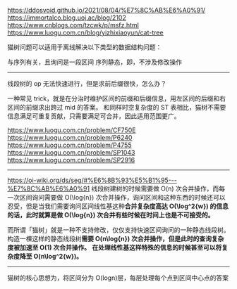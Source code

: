 https://ddosvoid.github.io/2021/08/04/%E7%8C%AB%E6%A0%91/
https://immortalco.blog.uoj.ac/blog/2102
https://www.cnblogs.com/tzcwk/p/msfz.html
https://www.luogu.com.cn/blog/yizhixiaoyun/cat-tree

猫树问题可以适用于离线解决以下类型的数据结构问题：

与序列有关，且询问是一段区间
序列静态，即，不涉及修改操作

---

线段树的 op 无法快速进行，但是求前后缀很快，怎么办？

一种常见 trick，就是在分治时维护区间的前缀和后缀信息，用左区间的后缀和右区间的前缀求出跨过 mid 的答案。
和同样时空复杂度的 ST 表相比，猫树不需要信息满足可重复贡献，只需要满足可合并，因此适用范围更广。

https://www.luogu.com.cn/problem/CF750E
https://www.luogu.com.cn/problem/P6240
https://www.luogu.com.cn/problem/P4755
https://www.luogu.com.cn/problem/SP1043
https://www.luogu.com.cn/problem/SP2916

---

https://oi-wiki.org/ds/seg/#%E6%8B%93%E5%B1%95---%E7%8C%AB%E6%A0%91
线段树建树的时候需要做 O(n) 次合并操作，而每一次区间询问需要做 O(\log{n}) 次合并操作，询问区间和这种东西的时候还可以忍受，但是当我们需要询问区间线性基这种**合并复杂度高达 O(\log^2{w}) 的信息的话，此时就算是做 O(\log{n}) 次合并有些时候在时间上也是不可接受的。**

而所谓「猫树」就是一种不支持修改，仅仅支持快速区间询问的一种静态线段树。
构造一棵这样的静态线段树**需要 O(n\log{n}) 次合并操作，但是此时的查询复杂度被加速至 O(1) 次合并操作。**
**在处理线性基这样特殊的信息的时候甚至可以将复杂度降至 O(n\log^2{w})。**

---

猫树的核心思想为，将区间分为 O(logn)层，每层处理每个点到区间中心点的答案

